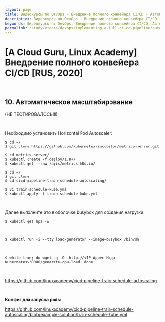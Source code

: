 ```yaml
---
layout: page
title: Видеокурсы по DevOps - Внедрение полного конвейера CI/CD - Автоматическое масштабирование
description: Видеокурсы по DevOps - Внедрение полного конвейера CI/CD - Автоматическое масштабирование
keywords: Видеокурсы по DevOps, Внедрение полного конвейера CI/CD, Автоматическое масштабирование
permalink: /study/videos/devops/implementing-a-full-ci-cd-pipeline/autoscaling/
---
```


# [A Cloud Guru, Linux Academy] Внедрение полного конвейера CI/CD [RUS, 2020]

<br/>

## 10. Автоматическое масштабирование

(НЕ ТЕСТИРОВАЛОСЬ!!!)

<br/>

Необходимо установить Horizontal Pod Autoscaler:

```
$ cd ~/
$ git clone https://github.com/kubernetes-incubator/metrics-server.git

$ cd metrics-server/
$ kubectl create -f deploy/1.8+/
$ kubectl get --raw /apis/metrics.k8s.io/

$ cd ~/
$ git clone
$ cd cicd-pipeline-train-schedule-autoscaling/

$ vi train-schedule-kube.yml
$ kubectl apply -f train-schedule-kube.yml
```

<br/>

Далее выполните это в оболочке busybox для создания нагрузки:

    $ kubectl get hpa -w

<br/>

    $ kubectl run -i --tty load-generator --image=busybox /bin/sh

<br/>

    $ while true; do wget -q -O- http://<IP Адрес Ноды Kubernetes>:8080/generate-cpu-load; done

<br/>

https://github.com/linuxacademy/cicd-pipeline-train-schedule-autoscaling

<br/>

**Конфиг для запуска pods:**

https://github.com/linuxacademy/cicd-pipeline-train-schedule-autoscaling/blob/example-solution/train-schedule-kube.yml

